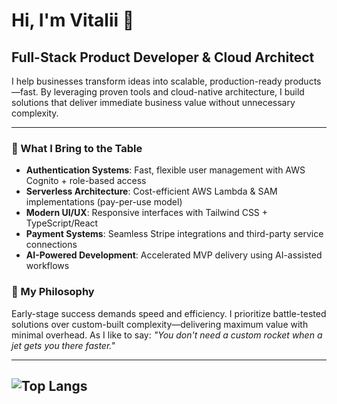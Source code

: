 # Hi, I'm Vitalii 👋

## Full-Stack Product Developer & Cloud Architect

I help businesses transform ideas into scalable, production-ready products—fast. By leveraging proven tools and cloud-native architecture, I build solutions that deliver immediate business value without unnecessary complexity.

---

### 🚀 What I Bring to the Table
- **Authentication Systems**: Fast, flexible user management with AWS Cognito + role-based access
- **Serverless Architecture**: Cost-efficient AWS Lambda & SAM implementations (pay-per-use model)
- **Modern UI/UX**: Responsive interfaces with Tailwind CSS + TypeScript/React
- **Payment Systems**: Seamless Stripe integrations and third-party service connections
- **AI-Powered Development**: Accelerated MVP delivery using AI-assisted workflows

### 🧩 My Philosophy
Early-stage success demands speed and efficiency. I prioritize battle-tested solutions over custom-built complexity—delivering maximum value with minimal overhead. As I like to say: *"You don't need a custom rocket when a jet gets you there faster."*

---
![Top Langs](https://github-readme-stats.vercel.app/api/top-langs/?username=sazonov-src&hide_progress=true)
---
